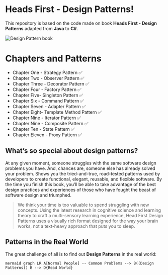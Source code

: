 # Heads First - Design Patterns!

This repository is based on the code made on book **Heads First - Design Patterns** adapted from **Java** to **C#**.

![Design Pattern book](https://i.imgur.com/sV5Smc9.jpg)

# Chapters and Patterns 

- Chapter One - Strategy Pattern ✅
- Chapter Two - Observer Pattern ✅
- Chapter Three - Decorator Pattern ✅
- Chapter Four - Factory Pattern ✅
- Chapter Five- Singleton Pattern ✅
- Chapter Six - Command Pattern ✅
- Chapter Seven - Adapter Pattern ✅
- Chapter Eight- Template Method Pattern ✅
- Chapter Nine - Iterator Pattern ✅
- Chapter Nine - Composite Pattern ✅
- Chapter Ten - State Pattern ✅
- Chapter Eleven - Proxy Pattern ✅


## **What’s so special about design patterns?**

At any given moment, someone struggles with the same software design problems you have. And, chances are, someone else has already solved your problem. Shows you the tried-and-true, road-tested patterns used by developers to create functional, elegant, reusable, and flexible software. By the time you finish this book, you’ll be able to take advantage of the best design practices and experiences of those who have fought the beast of software design and triumphed.

>  We think your time is too valuable to spend struggling with new concepts. Using the latest research in cognitive science and learning theory to craft a multi-sensory learning experience, Head First Design Patterns uses a visually rich format designed for the way your brain works, not a text-heavy approach that puts you to sleep.


## Patterns in the Real World

The great challenge of all is to find out **Design Patterns** in the real world:

``` mermaid graph LR A[Normal People] -- Common Problems --> B((Design Patterns)) B --> D{Read World} ```
